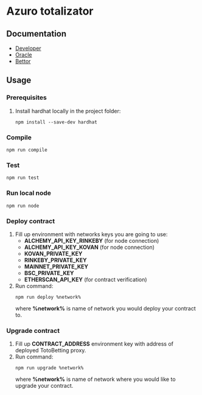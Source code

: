 # Azuro totalizator

## Documentation

- [Developer](./docs/index.html)  
- [Oracle](./docs/oracle/index.html)  
- [Bettor](./docs/bettor/index.html)
## Usage
### Prerequisites
1. Install hardhat locally in the project folder:
   ```
   npm install --save-dev hardhat
   ```
### Compile

```
npm run compile
```

### Test

```
npm run test
```

### Run local node

```
npm run node
```

### Deploy contract
1. Fill up environment with networks keys you are going to use:
   - **ALCHEMY_API_KEY_RINKEBY** (for node connection)
   - **ALCHEMY_API_KEY_KOVAN** (for node connection)
   - **KOVAN_PRIVATE_KEY**
   - **RINKEBY_PRIVATE_KEY**
   - **MAINNET_PRIVATE_KEY**
   - **BSC_PRIVATE_KEY**
   - **ETHERSCAN_API_KEY** (for contract verification)
2. Run command:
   ```
   npm run deploy %network%
   ```
   where **%network%** is name of network you would deploy your contract to.
### Upgrade contract
1. Fill up **CONTRACT_ADDRESS** environment key with address of deployed TotoBetting proxy.  
2. Run command:
   ```
   npm run upgrade %network%
   ```
   where **%network%** is name of network where you would like to upgrade your contract.

